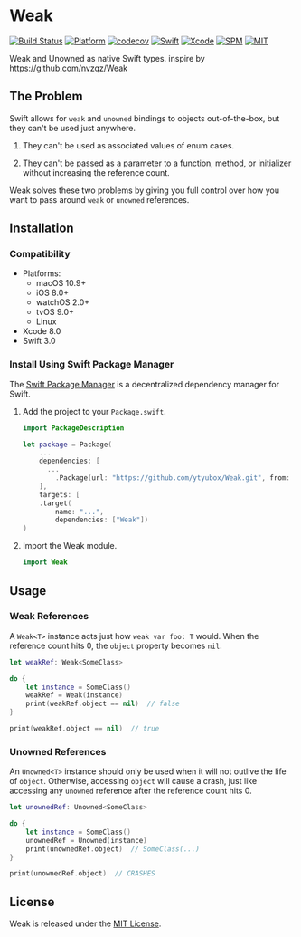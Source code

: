 # Weak

[![Build Status](https://travis-ci.com/ytyubox/Weak.svg?branch=master)](https://travis-ci.com/ytyubox/Weak)
[![Platform](https://img.shields.io/badge/platform-macos%20%7C%20ios%20%7C%20watchos%20%7C%20ipados%20%7C%20tvos-lightgrey)](https://github.com/ytyubox/Weak)
[![codecov](https://codecov.io/gh/ytyubox/Weak/branch/master/graph/badge.svg)](https://codecov.io/gh/ytyubox/Weak)
[![Swift](https://img.shields.io/badge/Swift-5-orange.svg)](https://swift.org)
[![Xcode](https://img.shields.io/badge/Xcode-11-blue.svg)](https://developer.apple.com/xcode)
[![SPM](https://img.shields.io/badge/SPM-Compatible-blue)](https://swift.org/package-manager)
[![MIT](https://img.shields.io/badge/License-MIT-red.svg)](https://opensource.org/licenses/MIT)

Weak and Unowned as native Swift types. inspire by https://github.com/nvzqz/Weak

## The Problem

Swift allows for `weak` and `unowned` bindings to objects out-of-the-box, but they can't be used just anywhere.

1. They can't be used as associated values of enum cases.

2. They can't be passed as a parameter to a function, method, or initializer without increasing the reference count.

Weak solves these two problems by giving you full control over how you want to pass around `weak` or `unowned`
references.

## Installation

### Compatibility

- Platforms:
    - macOS 10.9+
    - iOS 8.0+
    - watchOS 2.0+
    - tvOS 9.0+
    - Linux
- Xcode 8.0
- Swift 3.0

### Install Using Swift Package Manager
The [Swift Package Manager](https://swift.org/package-manager/) is a
decentralized dependency manager for Swift.

1. Add the project to your `Package.swift`.

    ```swift
    import PackageDescription

    let package = Package(
        ...
        dependencies: [
          ...
            .Package(url: "https://github.com/ytyubox/Weak.git", from: "1.0.0"),
        ],
        targets: [
        .target(
            name: "...",
            dependencies: ["Weak"])
    )
    ```

2. Import the Weak module.

    ```swift
    import Weak
    ```
    
## Usage

### Weak References

A `Weak<T>` instance acts just how `weak var foo: T` would. When the reference count hits 0, the `object` property
becomes `nil`.

```swift
let weakRef: Weak<SomeClass>

do {
    let instance = SomeClass()
    weakRef = Weak(instance)
    print(weakRef.object == nil)  // false
}

print(weakRef.object == nil)  // true
```

### Unowned References

An `Unowned<T>` instance should only be used when it will not outlive the life of `object`. Otherwise, accessing
`object` will cause a crash, just like accessing any `unowned` reference after the reference count hits 0.

```swift
let unownedRef: Unowned<SomeClass>

do {
    let instance = SomeClass()
    unownedRef = Unowned(instance)
    print(unownedRef.object)  // SomeClass(...)
}

print(unownedRef.object)  // CRASHES
```

## License

Weak is released under the [MIT License](https://opensource.org/licenses/MIT).
